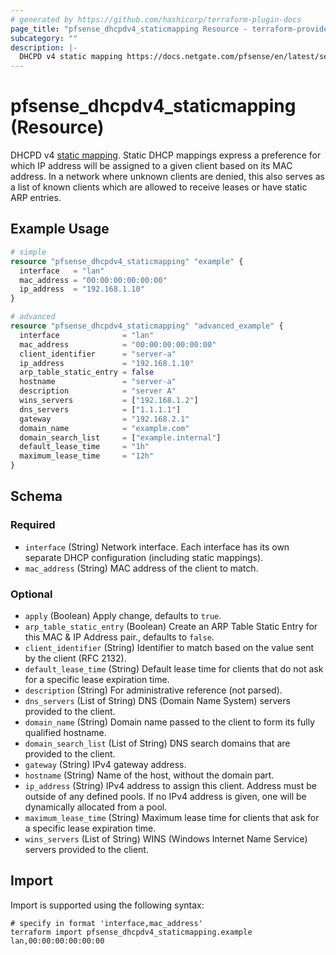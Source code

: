 ```yaml
---
# generated by https://github.com/hashicorp/terraform-plugin-docs
page_title: "pfsense_dhcpdv4_staticmapping Resource - terraform-provider-pfsense"
subcategory: ""
description: |-
  DHCPD v4 static mapping https://docs.netgate.com/pfsense/en/latest/services/dhcp/ipv4.html#static-mappings. Static DHCP mappings express a preference for which IP address will be assigned to a given client based on its MAC address. In a network where unknown clients are denied, this also serves as a list of known clients which are allowed to receive leases or have static ARP entries.
---
```


# pfsense_dhcpdv4_staticmapping (Resource)

DHCPD v4 [static mapping](https://docs.netgate.com/pfsense/en/latest/services/dhcp/ipv4.html#static-mappings). Static DHCP mappings express a preference for which IP address will be assigned to a given client based on its MAC address. In a network where unknown clients are denied, this also serves as a list of known clients which are allowed to receive leases or have static ARP entries.

## Example Usage

```terraform
# simple
resource "pfsense_dhcpdv4_staticmapping" "example" {
  interface   = "lan"
  mac_address = "00:00:00:00:00:00"
  ip_address  = "192.168.1.10"
}

# advanced
resource "pfsense_dhcpdv4_staticmapping" "advanced_example" {
  interface              = "lan"
  mac_address            = "00:00:00:00:00:00"
  client_identifier      = "server-a"
  ip_address             = "192.168.1.10"
  arp_table_static_entry = false
  hostname               = "server-a"
  description            = "server A"
  wins_servers           = ["192.168.1.2"]
  dns_servers            = ["1.1.1.1"]
  gateway                = "192.168.2.1"
  domain_name            = "example.com"
  domain_search_list     = ["example.internal"]
  default_lease_time     = "1h"
  maximum_lease_time     = "12h"
}
```

<!-- schema generated by tfplugindocs -->
## Schema

### Required

- `interface` (String) Network interface. Each interface has its own separate DHCP configuration (including static mappings).
- `mac_address` (String) MAC address of the client to match.

### Optional

- `apply` (Boolean) Apply change, defaults to `true`.
- `arp_table_static_entry` (Boolean) Create an ARP Table Static Entry for this MAC & IP Address pair., defaults to `false`.
- `client_identifier` (String) Identifier to match based on the value sent by the client (RFC 2132).
- `default_lease_time` (String) Default lease time for clients that do not ask for a specific lease expiration time.
- `description` (String) For administrative reference (not parsed).
- `dns_servers` (List of String) DNS (Domain Name System) servers provided to the client.
- `domain_name` (String) Domain name passed to the client to form its fully qualified hostname.
- `domain_search_list` (List of String) DNS search domains that are provided to the client.
- `gateway` (String) IPv4 gateway address.
- `hostname` (String) Name of the host, without the domain part.
- `ip_address` (String) IPv4 address to assign this client. Address must be outside of any defined pools. If no IPv4 address is given, one will be dynamically allocated from a pool.
- `maximum_lease_time` (String) Maximum lease time for clients that ask for a specific lease expiration time.
- `wins_servers` (List of String) WINS (Windows Internet Name Service) servers provided to the client.

## Import

Import is supported using the following syntax:

```shell
# specify in format 'interface,mac_address'
terraform import pfsense_dhcpdv4_staticmapping.example lan,00:00:00:00:00:00
```
